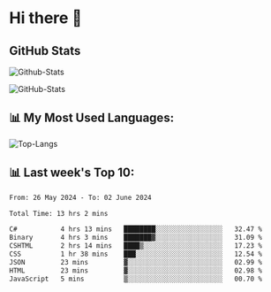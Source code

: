 # Hi there 👋

## GitHub Stats
![Github-Stats](https://github-readme-stats-sigma-five.vercel.app/api?username=ltorson&show_icons=true&theme=radical&count_private=true)

![GitHub-Stats](https://github-readme-stats.vercel.app/api/wakatime?username=LeeTorson&theme=synthwave&size_weight=0.5&count_weight=0.5&title_color=36F9F6&langs_count=10&count_private=true)

## 📊 My Most Used Languages:
![Top-Langs](https://github-readme-stats-sigma-five.vercel.app/api/top-langs/?username=LTorson&layout=compact&langs_count=10)


## 📊 Last week's Top 10:
<!--START_SECTION:waka-->

```txt
From: 26 May 2024 - To: 02 June 2024

Total Time: 13 hrs 2 mins

C#           4 hrs 13 mins   ████████░░░░░░░░░░░░░░░░░   32.47 %
Binary       4 hrs 3 mins    ███████▓░░░░░░░░░░░░░░░░░   31.09 %
CSHTML       2 hrs 14 mins   ████▒░░░░░░░░░░░░░░░░░░░░   17.23 %
CSS          1 hr 38 mins    ███░░░░░░░░░░░░░░░░░░░░░░   12.54 %
JSON         23 mins         ▓░░░░░░░░░░░░░░░░░░░░░░░░   02.99 %
HTML         23 mins         ▓░░░░░░░░░░░░░░░░░░░░░░░░   02.98 %
JavaScript   5 mins          ▒░░░░░░░░░░░░░░░░░░░░░░░░   00.70 %
```

<!--END_SECTION:waka-->
